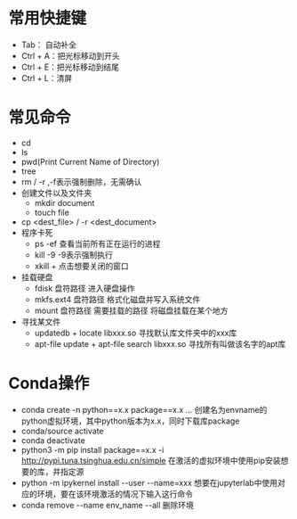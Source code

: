 # 常用快捷键
  - Tab： 自动补全
  - Ctrl + A：把光标移动到开头
  - Ctrl + E：把光标移动到结尾
  - Ctrl + L：清屏

# 常见命令
  - cd <Path>
  - ls
  - pwd(Print Current Name of Directory)
  - tree
  - rm <file> / -r <document> ,-f表示强制删除，无需确认
  - 创建文件以及文件夹
    - mkdir document
    - touch file
  - cp <file> <dest_file> / -r <document><dest_document>
  - 程序卡死
    - ps -ef 查看当前所有正在运行的进程
    - kill -9 <PID> -9表示强制执行
    - xkill + 点击想要关闭的窗口
  - 挂载硬盘
      - fdisk 盘符路径 进入硬盘操作
      - mkfs.ext4 盘符路径 格式化磁盘并写入系统文件
      - mount  盘符路径  需要挂载的路径 将磁盘挂载在某个地方
  - 寻找某文件
      - updatedb + locate libxxx.so 寻找默认库文件夹中的xxx库
      - apt-file  update + apt-file search libxxx.so 寻找所有叫做该名字的apt库

# Conda操作
  - conda create -n <envname> python==x.x package==x.x ... 创建名为envname的python虚拟环境，其中python版本为x.x，同时下载库package
  - conda/source activate <envname>
  - conda deactivate
  - python3 -m pip install package==x.x -i http://pypi.tuna.tsinghua.edu.cn/simple 在激活的虚拟环境中使用pip安装想要的库，并指定源
  - python -m ipykernel install --user --name=xxx 想要在jupyterlab中使用对应的环境，要在该环境激活的情况下输入这行命令
  - conda remove --name env_name --all 删除环境
